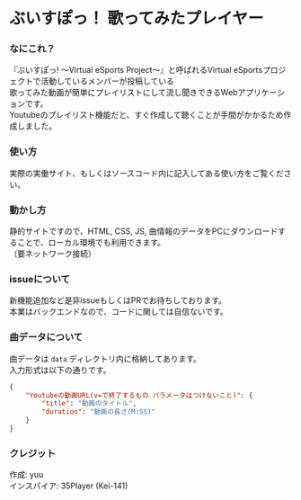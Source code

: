 # ぶいすぽっ！ 歌ってみたプレイヤー

### なにこれ？  
『ぶいすぽっ! 〜Virtual eSports Project〜』と呼ばれるVirtual eSportsプロジェクトで活動しているメンバーが投稿している  
歌ってみた動画が簡単にプレイリストにして流し聞きできるWebアプリケーションです。  
Youtubeのプレイリスト機能だと、すぐ作成して聴くことが手間がかかるため作成しました。  

### 使い方  
実際の実働サイト、もしくはソースコード内に記入してある使い方をご覧ください。  

### 動かし方  
静的サイトですので、HTML, CSS, JS, 曲情報のデータをPCにダウンロードすることで、ローカル環境でも利用できます。  
（要ネットワーク接続） 

### issueについて  
新機能追加など是非issueもしくはPRでお待ちしております。  
本業はバックエンドなので、コードに関しては自信ないです。  

### 曲データについて  
曲データは `data` ディレクトリ内に格納してあります。  
入力形式は以下の通りです。  
```json
{
    "Youtubeの動画URL(v=で終了するもの パラメータはつけないこと)": {
        "title": "動画のタイトル",
        "duration": "動画の長さ(M:SS)"
    }
}
```

### クレジット  
作成: yuu  
インスパイア: 35Player (Kei-141)   
